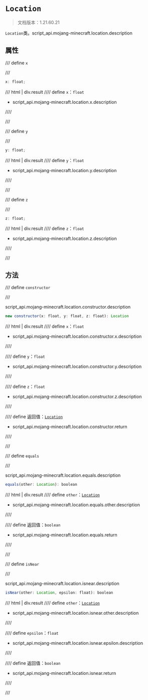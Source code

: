 # `Location`

> 文档版本：1.21.60.21

`Location`类。script_api.mojang-minecraft.location.description

## 属性

/// define
`x`


///

```js
x: float;
```

/// html | div.result
//// define
`x`：`float`

- script_api.mojang-minecraft.location.x.description


////

///


/// define
`y`


///

```js
y: float;
```

/// html | div.result
//// define
`y`：`float`

- script_api.mojang-minecraft.location.y.description


////

///


/// define
`z`


///

```js
z: float;
```

/// html | div.result
//// define
`z`：`float`

- script_api.mojang-minecraft.location.z.description


////

///


## 方法

/// define
`constructor`


///

script_api.mojang-minecraft.location.constructor.description

```js
new constructor(x: float, y: float, z: float): Location
```

/// html | div.result
//// define
`x`：`float`

- script_api.mojang-minecraft.location.constructor.x.description


////

//// define
`y`：`float`

- script_api.mojang-minecraft.location.constructor.y.description


////

//// define
`z`：`float`

- script_api.mojang-minecraft.location.constructor.z.description


////

//// define
返回值：[`Location`](./location.md)

- script_api.mojang-minecraft.location.constructor.return


////

///


/// define
`equals`


///

script_api.mojang-minecraft.location.equals.description

```js
equals(other: Location): boolean
```

/// html | div.result
//// define
`other`：[`Location`](./location.md)

- script_api.mojang-minecraft.location.equals.other.description


////

//// define
返回值：`boolean`

- script_api.mojang-minecraft.location.equals.return


////

///


/// define
`isNear`


///

script_api.mojang-minecraft.location.isnear.description

```js
isNear(other: Location, epsilon: float): boolean
```

/// html | div.result
//// define
`other`：[`Location`](./location.md)

- script_api.mojang-minecraft.location.isnear.other.description


////

//// define
`epsilon`：`float`

- script_api.mojang-minecraft.location.isnear.epsilon.description


////

//// define
返回值：`boolean`

- script_api.mojang-minecraft.location.isnear.return


////

///

